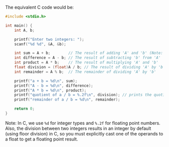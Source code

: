The equivalent C code would be:

```c
#include <stdio.h>

int main() {
    int A, b;

    printf("Enter two integers: ");
    scanf("%d %d", &A, &b);

    int sum = A + b;        // The result of adding 'A' and 'b' (Note: integer addition is discouraged in print statements due to confusion with string concatenation)
    int difference = A - b; // The result of subtracting 'b' from 'A'
    int product = A * b;    // The result of multiplying 'A' and 'b'
    float division = (float)A / b; // The result of dividing 'A' by 'b' (Note: 'division' does not contain the fractional result)
    int remainder = A % b;  // The remainder of dividing 'A' by 'b'

    printf("a + b = %d\n", sum);
    printf("A - b = %d\n", difference);
    printf("A * b = %d\n", product);
    printf("quotient of a / b = %.2f\n", division); // prints the quotient with 2 decimal places
    printf("remainder of a / b = %d\n", remainder);

    return 0;
}
```
Note: In C, we use `%d` for integer types and `%.2f` for floating point numbers. Also, the division between two integers results in an integer by default (using floor division) in C, so you must explicitly cast one of the operands to a float to get a floating point result.
